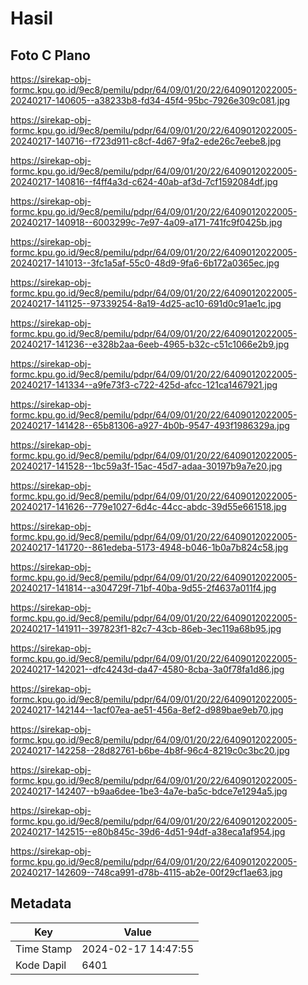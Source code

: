 # Hasil

## Foto C Plano

https://sirekap-obj-formc.kpu.go.id/9ec8/pemilu/pdpr/64/09/01/20/22/6409012022005-20240217-140605--a38233b8-fd34-45f4-95bc-7926e309c081.jpg

https://sirekap-obj-formc.kpu.go.id/9ec8/pemilu/pdpr/64/09/01/20/22/6409012022005-20240217-140716--f723d911-c8cf-4d67-9fa2-ede26c7eebe8.jpg

https://sirekap-obj-formc.kpu.go.id/9ec8/pemilu/pdpr/64/09/01/20/22/6409012022005-20240217-140816--f4ff4a3d-c624-40ab-af3d-7cf1592084df.jpg

https://sirekap-obj-formc.kpu.go.id/9ec8/pemilu/pdpr/64/09/01/20/22/6409012022005-20240217-140918--6003299c-7e97-4a09-a171-741fc9f0425b.jpg

https://sirekap-obj-formc.kpu.go.id/9ec8/pemilu/pdpr/64/09/01/20/22/6409012022005-20240217-141013--3fc1a5af-55c0-48d9-9fa6-6b172a0365ec.jpg

https://sirekap-obj-formc.kpu.go.id/9ec8/pemilu/pdpr/64/09/01/20/22/6409012022005-20240217-141125--97339254-8a19-4d25-ac10-691d0c91ae1c.jpg

https://sirekap-obj-formc.kpu.go.id/9ec8/pemilu/pdpr/64/09/01/20/22/6409012022005-20240217-141236--e328b2aa-6eeb-4965-b32c-c51c1066e2b9.jpg

https://sirekap-obj-formc.kpu.go.id/9ec8/pemilu/pdpr/64/09/01/20/22/6409012022005-20240217-141334--a9fe73f3-c722-425d-afcc-121ca1467921.jpg

https://sirekap-obj-formc.kpu.go.id/9ec8/pemilu/pdpr/64/09/01/20/22/6409012022005-20240217-141428--65b81306-a927-4b0b-9547-493f1986329a.jpg

https://sirekap-obj-formc.kpu.go.id/9ec8/pemilu/pdpr/64/09/01/20/22/6409012022005-20240217-141528--1bc59a3f-15ac-45d7-adaa-30197b9a7e20.jpg

https://sirekap-obj-formc.kpu.go.id/9ec8/pemilu/pdpr/64/09/01/20/22/6409012022005-20240217-141626--779e1027-6d4c-44cc-abdc-39d55e661518.jpg

https://sirekap-obj-formc.kpu.go.id/9ec8/pemilu/pdpr/64/09/01/20/22/6409012022005-20240217-141720--861edeba-5173-4948-b046-1b0a7b824c58.jpg

https://sirekap-obj-formc.kpu.go.id/9ec8/pemilu/pdpr/64/09/01/20/22/6409012022005-20240217-141814--a304729f-71bf-40ba-9d55-2f4637a011f4.jpg

https://sirekap-obj-formc.kpu.go.id/9ec8/pemilu/pdpr/64/09/01/20/22/6409012022005-20240217-141911--397823f1-82c7-43cb-86eb-3ec119a68b95.jpg

https://sirekap-obj-formc.kpu.go.id/9ec8/pemilu/pdpr/64/09/01/20/22/6409012022005-20240217-142021--dfc4243d-da47-4580-8cba-3a0f78fa1d86.jpg

https://sirekap-obj-formc.kpu.go.id/9ec8/pemilu/pdpr/64/09/01/20/22/6409012022005-20240217-142144--1acf07ea-ae51-456a-8ef2-d989bae9eb70.jpg

https://sirekap-obj-formc.kpu.go.id/9ec8/pemilu/pdpr/64/09/01/20/22/6409012022005-20240217-142258--28d82761-b6be-4b8f-96c4-8219c0c3bc20.jpg

https://sirekap-obj-formc.kpu.go.id/9ec8/pemilu/pdpr/64/09/01/20/22/6409012022005-20240217-142407--b9aa6dee-1be3-4a7e-ba5c-bdce7e1294a5.jpg

https://sirekap-obj-formc.kpu.go.id/9ec8/pemilu/pdpr/64/09/01/20/22/6409012022005-20240217-142515--e80b845c-39d6-4d51-94df-a38eca1af954.jpg

https://sirekap-obj-formc.kpu.go.id/9ec8/pemilu/pdpr/64/09/01/20/22/6409012022005-20240217-142609--748ca991-d78b-4115-ab2e-00f29cf1ae63.jpg


## Metadata

| Key        | Value               |
| ---------- | ------------------- |
| Time Stamp | 2024-02-17 14:47:55 |
| Kode Dapil | 6401                |



